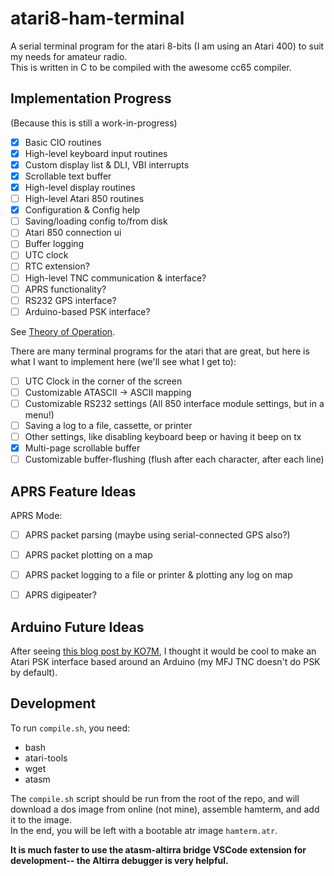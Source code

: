 # atari8-ham-terminal

A serial terminal program for the atari 8-bits (I am using an Atari 400) to suit my needs for amateur radio.  
This is written in C to be compiled with the awesome cc65 compiler.

## Implementation Progress

(Because this is still a work-in-progress)

- [X] Basic CIO routines
- [X] High-level keyboard input routines
- [X] Custom display list & DLI, VBI interrupts
- [X] Scrollable text buffer
- [X] High-level display routines
- [ ] High-level Atari 850 routines
- [X] Configuration & Config help
- [ ] Saving/loading config to/from disk
- [ ] Atari 850 connection ui
- [ ] Buffer logging
- [ ] UTC clock
- [ ] RTC extension?
- [ ] High-level TNC communication & interface?
- [ ] APRS functionality?
- [ ] RS232 GPS interface?
- [ ] Arduino-based PSK interface?

See [Theory of Operation](TheoryOfOperation.md).

There are many terminal programs for the atari that are great, but here is what I want to implement here (we'll see what I get to):

- [ ] UTC Clock in the corner of the screen
- [ ] Customizable ATASCII -> ASCII mapping
- [ ] Customizable RS232 settings (All 850 interface module settings, but in a menu!)
- [ ] Saving a log to a file, cassette, or printer
- [ ] Other settings, like disabling keyboard beep or having it beep on tx
- [X] Multi-page scrollable buffer
- [ ] Customizable buffer-flushing (flush after each character, after each line)

## APRS Feature Ideas

APRS Mode:

- [ ] APRS packet parsing (maybe using serial-connected GPS also?)
- [ ] APRS packet plotting on a map
- [ ] APRS packet logging to a file or printer & plotting any log on map

- [ ] APRS digipeater?

## Arduino Future Ideas

After seeing [this blog post by KO7M](http://ko7m.blogspot.com/2015/03/generating-audio-psk31-with-arduino.html), I thought it would be cool to make an Atari PSK interface based around an Arduino (my MFJ TNC doesn't do PSK by default).

## Development

To run `compile.sh`, you need:

- bash
- atari-tools
- wget
- atasm

The `compile.sh` script should be run from the root of the repo,
and will download a dos image from online (not mine), assemble hamterm, and add it to the image.  
In the end, you will be left with a bootable atr image `hamterm.atr`.

**It is much faster to use the atasm-altirra bridge VSCode extension for development-- the Altirra debugger is very helpful.**
